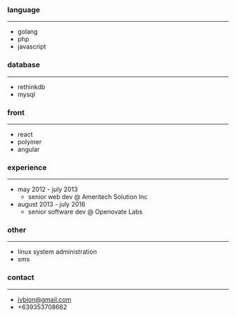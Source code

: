 ### language
***
- golang
- php
- javascript

### database
***
- rethinkdb
- mysql
  
### front
***
- react
- polymer
- angular
  
### experience
***
- may 2012 - july 2013
	- senior web dev @ Ameritech Solution Inc
- august 2013 - july 2016
	- senior software dev @ Openovate Labs

### other
***
- linux system administration
- sms

### contact
***
- jvbion@gmail.com
- +639353708662
